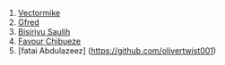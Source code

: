 1. [Vectormike](https://github.com/Vectormike)
2. [Gfred](https://github.com/gfredtech)
3. [Bisiriyu Saulih](https://github.com/horlard)
4. [Favour Chibueze](https://github.com/favour-chibueze)
5. [fatai Abdulazeez] (https://github.com/olivertwist001)
